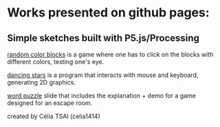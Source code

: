# Works presented on github pages: 

## Simple sketches built with P5.js/Processing

[random color blocks](https://celia1414.github.io/blocksofcolors/p5ColorGame/) is a game where one has to click on the blocks with different colors, testing one's eye.

[dancing stars](https://celia1414.github.io/blocksofcolors/p5StarTest/) is a program that interacts with mouse and keyboard, generating 2D graphics.

[word puzzle](https://celia1414.github.io/blocksofcolors/word-search-final/) slide that includes the explanation + demo for a game designed for an escape room.

created by Célia TSAI (celia1414)
